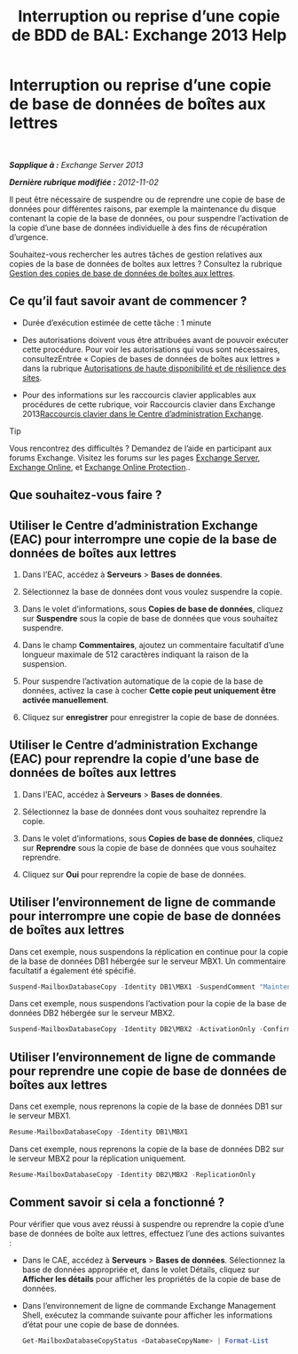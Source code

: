 ﻿---
title: 'Interruption ou reprise d’une copie de BDD de BAL: Exchange 2013 Help'
TOCTitle: Interruption ou reprise d’une copie de base de données de boîtes aux lettres
ms:assetid: 96aa1b82-3e15-4215-843e-3d583af9504b
ms:mtpsurl: https://technet.microsoft.com/fr-fr/library/Dd298159(v=EXCHG.150)
ms:contentKeyID: 50478768
ms.date: 05/23/2018
mtps_version: v=EXCHG.150
ms.translationtype: MT
---

# Interruption ou reprise d’une copie de base de données de boîtes aux lettres

 

_**Sapplique à :** Exchange Server 2013_

_**Dernière rubrique modifiée :** 2012-11-02_

Il peut être nécessaire de suspendre ou de reprendre une copie de base de données pour différentes raisons, par exemple la maintenance du disque contenant la copie de la base de données, ou pour suspendre l’activation de la copie d’une base de données individuelle à des fins de récupération d’urgence.

Souhaitez-vous rechercher les autres tâches de gestion relatives aux copies de la base de données de boîtes aux lettres ? Consultez la rubrique [Gestion des copies de base de données de boîtes aux lettres](managing-mailbox-database-copies-exchange-2013-help.md).

## Ce qu’il faut savoir avant de commencer ?

  - Durée d’exécution estimée de cette tâche : 1 minute

  - Des autorisations doivent vous être attribuées avant de pouvoir exécuter cette procédure. Pour voir les autorisations qui vous sont nécessaires, consultezEntrée « Copies de bases de données de boîtes aux lettres » dans la rubrique [Autorisations de haute disponibilité et de résilience des sites](high-availability-and-site-resilience-permissions-exchange-2013-help.md).

  - Pour des informations sur les raccourcis clavier applicables aux procédures de cette rubrique, voir Raccourcis clavier dans Exchange 2013[Raccourcis clavier dans le Centre d’administration Exchange](keyboard-shortcuts-in-the-exchange-admin-center-exchange-online-protection-help.md).

> [!TIP]
> Vous rencontrez des difficultés ? Demandez de l’aide en participant aux forums Exchange. Visitez les forums sur les pages <a href="https://go.microsoft.com/fwlink/p/?linkid=60612">Exchange Server</a>, <a href="https://go.microsoft.com/fwlink/p/?linkid=267542">Exchange Online</a>, et <a href="https://go.microsoft.com/fwlink/p/?linkid=285351">Exchange Online Protection</a>..


## Que souhaitez-vous faire ?

## Utiliser le Centre d’administration Exchange (EAC) pour interrompre une copie de la base de données de boîtes aux lettres

1.  Dans l’EAC, accédez à **Serveurs** \> **Bases de données**.

2.  Sélectionnez la base de données dont vous voulez suspendre la copie.

3.  Dans le volet d’informations, sous **Copies de base de données**, cliquez sur **Suspendre** sous la copie de base de données que vous souhaitez suspendre.

4.  Dans le champ **Commentaires**, ajoutez un commentaire facultatif d’une longueur maximale de 512 caractères indiquant la raison de la suspension.

5.  Pour suspendre l’activation automatique de la copie de la base de données, activez la case à cocher **Cette copie peut uniquement être activée manuellement**.

6.  Cliquez sur **enregistrer** pour enregistrer la copie de base de données.

## Utiliser le Centre d’administration Exchange (EAC) pour reprendre la copie d’une base de données de boîtes aux lettres

1.  Dans l’EAC, accédez à **Serveurs** \> **Bases de données**.

2.  Sélectionnez la base de données dont vous souhaitez reprendre la copie.

3.  Dans le volet d’informations, sous **Copies de base de données**, cliquez sur **Reprendre** sous la copie de base de données que vous souhaitez reprendre.

4.  Cliquez sur **Oui** pour reprendre la copie de base de données.

## Utiliser l’environnement de ligne de commande pour interrompre une copie de base de données de boîtes aux lettres

Dans cet exemple, nous suspendons la réplication en continue pour la copie de la base de données DB1 hébergée sur le serveur MBX1. Un commentaire facultatif a également été spécifié.

```powershell
Suspend-MailboxDatabaseCopy -Identity DB1\MBX1 -SuspendComment "Maintenance on MBX1" -Confirm:$False
```

Dans cet exemple, nous suspendons l’activation pour la copie de la base de données DB2 hébergée sur le serveur MBX2.

```powershell
Suspend-MailboxDatabaseCopy -Identity DB2\MBX2 -ActivationOnly -Confirm:$False
```

## Utiliser l’environnement de ligne de commande pour reprendre une copie de base de données de boîtes aux lettres

Dans cet exemple, nous reprenons la copie de la base de données DB1 sur le serveur MBX1.

```powershell
Resume-MailboxDatabaseCopy -Identity DB1\MBX1
```

Dans cet exemple, nous reprenons la copie de la base de données DB2 sur le serveur MBX2 pour la réplication uniquement.

```powershell
Resume-MailboxDatabaseCopy -Identity DB2\MBX2 -ReplicationOnly
```

## Comment savoir si cela a fonctionné ?

Pour vérifier que vous avez réussi à suspendre ou reprendre la copie d’une base de données de boîte aux lettres, effectuez l’une des actions suivantes :

  - Dans le CAE, accédez à **Serveurs** \> **Bases de données**. Sélectionnez la base de données appropriée et, dans le volet Détails, cliquez sur **Afficher les détails** pour afficher les propriétés de la copie de base de données.

  - Dans l’environnement de ligne de commande Exchange Management Shell, exécutez la commande suivante pour afficher les informations d’état pour une copie de base de données.
    
    ```powershell
    Get-MailboxDatabaseCopyStatus <DatabaseCopyName> | Format-List
    ```

